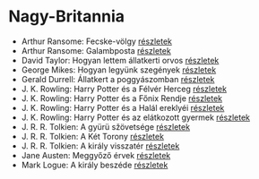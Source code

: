 # Nagy-Britannia

- Arthur Ransome: Fecske-völgy [részletek](_details/Arthur%20Ransome.md#id_422)
- Arthur Ransome: Galambposta [részletek](_details/Arthur%20Ransome.md#id_431)
- David Taylor: Hogyan lettem állatkerti orvos [részletek](_details/David%20Taylor.md#id_473)
- George Mikes: Hogyan legyünk szegények [részletek](_details/George%20Mikes.md#id_985)
- Gerald Durrell: Állatkert a poggyászomban [részletek](_details/Gerald%20Durrell.md#id_49)
- J. K. Rowling: Harry Potter és a Félvér Herceg [részletek](_details/J.%20K.%20Rowling.md#id_23)
- J. K. Rowling: Harry Potter és a Főnix Rendje [részletek](_details/J.%20K.%20Rowling.md#id_22)
- J. K. Rowling: Harry Potter és a Halál ereklyéi [részletek](_details/J.%20K.%20Rowling.md#id_24)
- J. K. Rowling: Harry Potter és az elátkozott gyermek [részletek](_details/J.%20K.%20Rowling.md#id_1459)
- J. R. R. Tolkien: A gyürü sžövetsége [részletek](_details/J.%20R.%20R.%20Tolkien.md#id_9)
- J. R. R. Tolkien: A Két Torony [részletek](_details/J.%20R.%20R.%20Tolkien.md#id_10)
- J. R. R. Tolkien: A király visszatér [részletek](_details/J.%20R.%20R.%20Tolkien.md#id_11)
- Jane Austen: Meggyőző érvek [részletek](_details/Jane%20Austen.md#id_996)
- Mark Logue: A király beszéde [részletek](_details/Mark%20Logue.md#id_298)